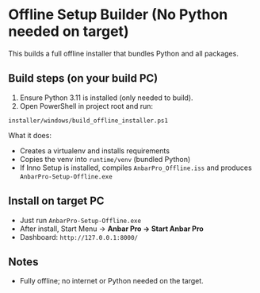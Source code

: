 
# Offline Setup Builder (No Python needed on target)

This builds a full offline installer that bundles Python and all packages.

## Build steps (on your build PC)
1) Ensure Python 3.11 is installed (only needed to build).
2) Open PowerShell in project root and run:
```
installer/windows/build_offline_installer.ps1
```
What it does:
- Creates a virtualenv and installs requirements
- Copies the venv into `runtime/venv` (bundled Python)
- If Inno Setup is installed, compiles `AnbarPro_Offline.iss` and produces `AnbarPro-Setup-Offline.exe`

## Install on target PC
- Just run `AnbarPro-Setup-Offline.exe`
- After install, Start Menu → **Anbar Pro → Start Anbar Pro**
- Dashboard: `http://127.0.0.1:8000/`

## Notes
- Fully offline; no internet or Python needed on the target.
